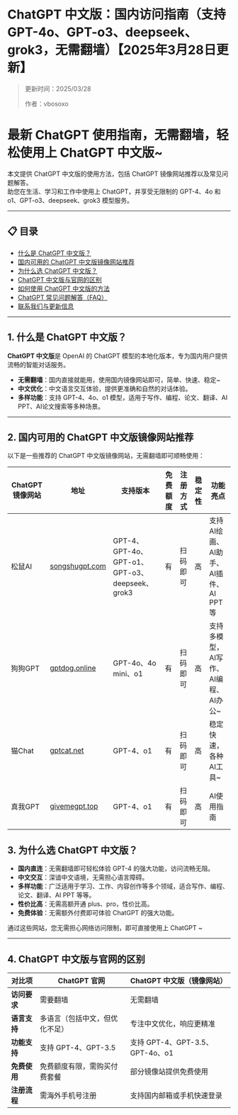 # ChatGPT 中文版：国内访问指南（支持GPT-4o、GPT-o3、deepseek、grok3，无需翻墙）【2025年3月28日更新】

> 更新时间：2025/03/28
>
> 作者：vbosoxo

# 最新 ChatGPT 使用指南，无需翻墙，轻松使用上 ChatGPT 中文版~

本文提供 ChatGPT 中文版的使用方法，包括 ChatGPT 镜像网站推荐以及常见问题解答。  
助您在生活、学习和工作中使用上 ChatGPT，并享受无限制的 GPT-4、4o 和 o1、GPT-o3、deepseek、grok3 模型服务。

---

## 📋 目录

- [什么是 ChatGPT 中文版？](#什么是-chatgpt-中文版)
- [国内可用的 ChatGPT 中文版镜像网站推荐](#国内可用的-chatgpt-中文版镜像网站推荐)
- [为什么选 ChatGPT 中文版？](#为什么选-chatgpt-中文版)
- [ChatGPT 中文版与官网的区别](#chatgpt-中文版与官网的区别)
- [如何使用 ChatGPT 中文版的方法](#如何使用-chatgpt-中文版的方法)
- [ChatGPT 常见问题解答（FAQ）](#chatgpt-常见问题解答faq)
- [联系我们与更新信息](#联系我们与更新信息)

---

## 1. 什么是 ChatGPT 中文版？

**ChatGPT 中文版**是 OpenAI 的 ChatGPT 模型的本地化版本，专为国内用户提供流畅的智能对话服务。

- **无需翻墙**：国内直接就能用，使用国内镜像网站即可，简单、快速、稳定~
- **中文优化**：中文语言交互体验，提供更准确和自然的对话体验。
- **多样功能**：支持 GPT-4、4o、o1 模型，适用于写作、编程、论文、翻译、AI PPT、AI论文搜索等多种场景。

---

## 2. 国内可用的 ChatGPT 中文版镜像网站推荐

以下是一些推荐的 ChatGPT 中文版镜像网站，无需翻墙即可顺畅使用：

| **ChatGPT镜像网站** | **地址**                  | **支持版本**         | **免费额度** | **注册方式** | **稳定性** | **功能亮点**                                          |
|---------------------|---------------------------|----------------------|--------------|--------------|------------|-------------------------------------------------------|
| 松鼠AI              | [songshugpt.com](https://songshugpt.com)  | GPT-4、GPT-4o、GPT-o1、GPT-o3、deepseek、grok3       | 有           | 扫码即可     | 高         | 支持 AI绘画、AI助手、AI插件、AI PPT等                     |
| 狗狗GPT           | [gptdog.online](https://gptdog.online)     | GPT-4o、4o mini、o1  | 有           | 扫码即可     | 高         | 支持多模型，AI写作、AI编程、AI办公~                        |
| 猫Chat         | [gptcat.net](https://gptcat.net)           | GPT-4、o1            | 有           | 扫码即可     | 高         | 稳定快速，各种AI工具~                                   |
| 真我GPT             | [givemegpt.top](https://givemegpt.top) | GPT-4、o1            | 有           | 扫码即可     | 高         | AI使用指南                                           |

## 3. 为什么选 ChatGPT 中文版？

- **国内直连**：无需翻墙即可轻松体验 GPT-4 的强大功能，访问流畅无阻。
- **中文交互**：深谙中文语境，无需担心语言障碍。
- **多样功能**：广泛适用于学习、工作、内容创作等多个领域，适合写作、编程、论文、翻译、AI PPT 等等。
- **性价比高**：无需高额开通 plus、pro，性价比高。
- **免费体验**：无需额外付费即可体验 ChatGPT 的强大功能。

通过这些网站，您无需担心网络访问限制，即可直接使用上 ChatGPT ~

---

## 4. ChatGPT 中文版与官网的区别

| **对比项**      | **ChatGPT 官网**        | **ChatGPT 中文版（镜像网站）** |
|-----------------|-------------------------|--------------------------------|
| **访问要求**    | 需要翻墙                | 无需翻墙                         |
| **语言支持**    | 多语言（包括中文，但优化不足） | 专注中文优化，响应更精准           |
| **功能支持**    | 支持 GPT-4、GPT-3.5     | 支持 GPT-4、GPT-3.5、GPT-4o、o1  |
| **免费使用**    | 免费额度有限，需购买付费套餐  | 部分镜像站提供免费使用             |
| **注册流程**    | 需海外手机号注册        | 支持国内邮箱或手机快速登录         |

